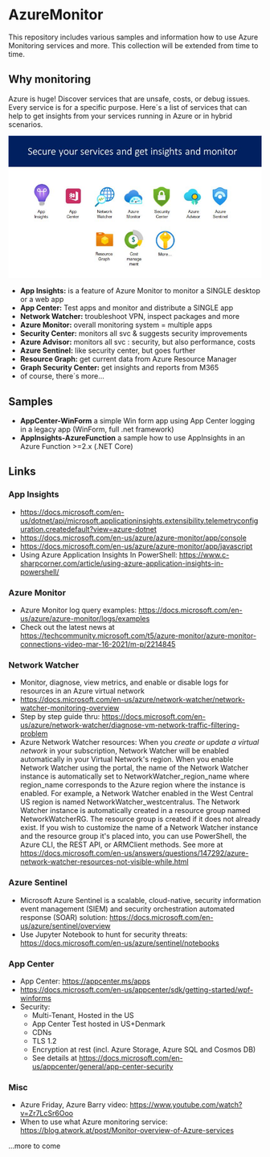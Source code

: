 # AzureMonitor

This repository includes various samples and information how to use Azure Monitoring services and more. This collection will be extended from time to time.

## Why monitoring

Azure is huge!
Discover services that are unsafe, costs, or debug issues. Every service is for a specific purpose. Here´s a list of services that can help to get insights from your services running in Azure or in hybrid scenarios.

[![link](./images/azuremonitor.jpg)](./images/azuremonitor.jpg "Click to enlarge")

- **App Insights:** is a feature of Azure Monitor to monitor a SINGLE desktop or a web app
- **App Center:** Test apps and monitor and distribute a SINGLE app
- **Network Watcher:** troubleshoot VPN, inspect packages and more
- **Azure Monitor:** overall monitoring system = multiple apps
- **Security Center:** monitors all svc & suggests security improvements
- **Azure Advisor:** monitors all svc : security, but also performance, costs
- **Azure Sentinel:** like security center, but goes further
- **Resource Graph:** get current data from Azure Resource Manager
- **Graph Security Center:** get insights and reports from M365
- of course, there´s more...

## Samples

- **AppCenter-WinForm** a simple Win form app using App Center logging in a legacy app (WinForm, full .net framework)
- **AppInsights-AzureFunction** a sample how to use AppInsights in an Azure Function >=2.x (.NET Core)

## Links

### App Insights

- https://docs.microsoft.com/en-us/dotnet/api/microsoft.applicationinsights.extensibility.telemetryconfiguration.createdefault?view=azure-dotnet
- https://docs.microsoft.com/en-us/azure/azure-monitor/app/console
- https://docs.microsoft.com/en-us/azure/azure-monitor/app/javascript
- Using Azure Application Insights In PowerShell: https://www.c-sharpcorner.com/article/using-azure-application-insights-in-powershell/

### Azure Monitor

- Azure Monitor log query examples: https://docs.microsoft.com/en-us/azure/azure-monitor/logs/examples
- Check out the latest news at https://techcommunity.microsoft.com/t5/azure-monitor/azure-monitor-connections-video-mar-16-2021/m-p/2214845

### Network Watcher

- Monitor, diagnose, view metrics, and enable or disable logs for resources in an Azure virtual network
- https://docs.microsoft.com/en-us/azure/network-watcher/network-watcher-monitoring-overview
- Step by step guide thru: https://docs.microsoft.com/en-us/azure/network-watcher/diagnose-vm-network-traffic-filtering-problem
- Azure Network Watcher resources: When you *create or update a virtual network* in your subscription, Network Watcher will be enabled automatically in your Virtual Network's region. When you enable Network Watcher using the portal, the name of the Network Watcher instance is automatically set to NetworkWatcher_region_name where region_name corresponds to the Azure region where the instance is enabled. For example, a Network Watcher enabled in the West Central US region is named NetworkWatcher_westcentralus. The Network Watcher instance is automatically created in a resource group named NetworkWatcherRG. The resource group is created if it does not already exist. If you wish to customize the name of a Network Watcher instance and the resource group it's placed into, you can use PowerShell, the Azure CLI, the REST API, or ARMClient methods. See more at https://docs.microsoft.com/en-us/answers/questions/147292/azure-network-watcher-resources-not-visible-while.html

### Azure Sentinel

- Microsoft Azure Sentinel is a scalable, cloud-native, security information event management (SIEM) and security orchestration automated response (SOAR) solution: https://docs.microsoft.com/en-us/azure/sentinel/overview
- Use Jupyter Notebook to hunt for security threats: https://docs.microsoft.com/en-us/azure/sentinel/notebooks

### App Center

- App Center: https://appcenter.ms/apps
- https://docs.microsoft.com/en-us/appcenter/sdk/getting-started/wpf-winforms
- Security:
    - Multi-Tenant, Hosted in the US
    - App Center Test hosted in US+Denmark
    - CDNs 
    - TLS 1.2
    - Encryption at rest (incl. Azure Storage, Azure SQL and Cosmos DB)
    - See details at https://docs.microsoft.com/en-us/appcenter/general/app-center-security

### Misc

- Azure Friday, Azure Barry video: https://www.youtube.com/watch?v=Zr7LcSr6Ooo
- When to use what Azure monitoring service: https://blog.atwork.at/post/Monitor-overview-of-Azure-services

...more to come
